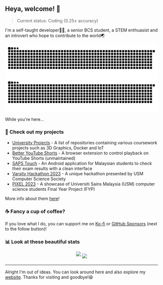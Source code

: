 ## Heya, welcome! 👋

> Current status: Coding (0.25± accuracy)

I'm a self-taught developer👨‍💻, a senior BCS student, a STEM enthuasist and an introvert who hope to contribute to the world🌏

![github contribution grid snake animation](https://raw.githubusercontent.com/ynshung/ynshung/output/github-contribution-grid-snake-dark.svg#gh-dark-mode-only)![github contribution grid snake animation](https://raw.githubusercontent.com/ynshung/ynshung/output/github-contribution-grid-snake.svg#gh-light-mode-only)

While you're here...

### 📂 Check out my projects

* [University Projects](https://github.com/ynshung/usm-cs) - A list of repositories containing various coursework projects such as 3D Graphics, Docker and IoT
* [Better YouTube Shorts](https://github.com/ynshung/better-yt-shorts) - A browser extension to control playback on YouTube Shorts (unmaintained)
* [SAPS Touch](https://play.google.com/store/apps/details?id=com.ynshung.sapstouch) - An Android application for Malaysian students to check their exam results with a clean interface
* [Varsity Hackathon 2023](http://vhackusm.com/) - A unique hackathon presented by USM Computer Science Society
* [PIXEL 2023](https://pixel.usm.my/) - A showcase of Universiti Sains Malaysia (USM) computer science students Final Year Project (FYP)

More info about them [here](https://ynshung.com/#projects)!

### ☕ Fancy a cup of coffee?
If you love what I do, you can support me on [Ko-fi](https://ko-fi.com/ynshung) or [GitHub Sponsors](https://github.com/sponsors/ynshung) (next to the follow button)!

### 📊 Look at these beautiful stats

<div align="center">
<img align="center" style="margin-bottom: 1em" src="https://github-readme-stats.vercel.app/api?username=ynshung&theme=slateorange&count_private=true&show_icons=true&include_all_commits=true" />
<img align="center" src="https://github-readme-stats.vercel.app/api/top-langs/?username=ynshung&theme=slateorange&layout=compact&langs_count=6" />
</div>

---

Alright I'm out of ideas. You can look around here and also explore my [website](https://ynshung.com). Thanks for visiting and goodbye!😆
